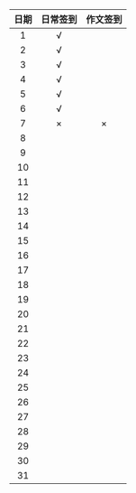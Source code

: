 |  日期  | 日常签到 | 作文签到 |
| :--: | :--: | :--: |
|  1   |  √   |      |
|  2   |  √   |      |
|  3   |  √   |      |
|  4   |  √   |      |
|  5   |  √   |      |
|  6   |  √   |      |
|  7   |  ×   |  ×   |
|  8   |      |      |
|  9   |      |      |
|  10  |      |      |
|  11  |      |      |
|  12  |      |      |
|  13  |      |      |
|  14  |      |      |
|  15  |      |      |
|  16  |      |      |
|  17  |      |      |
|  18  |      |      |
|  19  |      |      |
|  20  |      |      |
|  21  |      |      |
|  22  |      |      |
|  23  |      |      |
|  24  |      |      |
|  25  |      |      |
|  26  |      |      |
|  27  |      |      |
|  28  |      |      |
|  29  |      |      |
|  30  |      |      |
|  31  |      |      |
